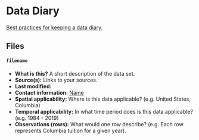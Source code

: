 # Data Diary

[Best practices for keeping a data diary.](https://www.dropbox.com/s/uwu6ingzbmh1wt5/Data%20Diary%20%23NICAR20%20Tipsheet.pdf?dl=0)

## Files

#### `filename`

* **What is this?** A short description of the data set.
* **Source(s):** Links to your sources.
* **Last modified:**
* **Contact information:** [Name](mailto:first.last@columbiaspectator.com)
* **Spatial applicability:** Where is this data applicable? (e.g. United States, Columbia)
* **Temporal applicability:** In what time period does is this data applicable? (e.g. 1984 - 2019)
* **Observations (rows):** What would one row describe? (e.g. Each row represents Columbia tuition for a given year).
